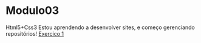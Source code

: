 # Modulo03
 Html5+Css3
Estou aprendendo a desenvolver sites, e começo gerenciando repositórios!
<a href="https://yyduds91.github.io/Modulo03/">Exercico 1</a>
